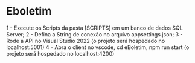 # Eboletim

1 - Execute os Scripts da pasta [SCRIPTS] em um banco de dados SQL Server;
2 - Defina a String de conexão no arquivo appsettings.json;
3 - Rode a API no Visual Studio 2022 (o projeto será hospedado no localhost:5001)
4 - Abra o client no vscode, cd eBoletim, npm run start (o projeto será hospedado no localhost:4200)
 